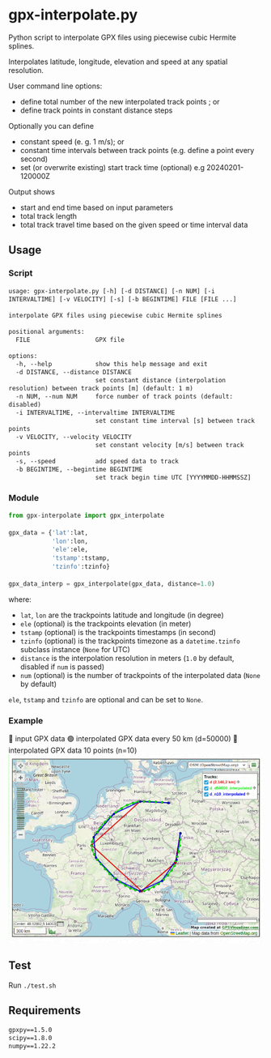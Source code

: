 # gpx-interpolate.py

Python script to interpolate GPX files using piecewise cubic Hermite splines.

Interpolates latitude, longitude, elevation and speed at any spatial resolution.

User command line options:

- define total number of the new interpolated track points ; or
- define track points in constant distance steps

Optionally you can define

- constant speed (e. g. 1 m/s); or
- constant time intervals between track points (e.g. define a point every second)
- set (or overwrite existing) start track time (optional) e.g 20240201-120000Z

Output shows

- start and end time based on input parameters
- total track length
- total track travel time based on the given speed or time interval data

## Usage

### Script
```
usage: gpx-interpolate.py [-h] [-d DISTANCE] [-n NUM] [-i INTERVALTIME] [-v VELOCITY] [-s] [-b BEGINTIME] FILE [FILE ...]

interpolate GPX files using piecewise cubic Hermite splines

positional arguments:
  FILE                  GPX file

options:
  -h, --help            show this help message and exit
  -d DISTANCE, --distance DISTANCE
                        set constant distance (interpolation resolution) between track points [m] (default: 1 m)
  -n NUM, --num NUM     force number of track points (default: disabled)
  -i INTERVALTIME, --intervaltime INTERVALTIME
                        set constant time interval [s] between track points
  -v VELOCITY, --velocity VELOCITY
                        set constant velocity [m/s] between track points
  -s, --speed           add speed data to track
  -b BEGINTIME, --begintime BEGINTIME
                        set track begin time UTC [YYYYMMDD-HHMMSSZ]
```

### Module
```python
from gpx-interpolate import gpx_interpolate

gpx_data = {'lat':lat,
            'lon':lon,
            'ele':ele,
            'tstamp':tstamp,
            'tzinfo':tzinfo}

gpx_data_interp = gpx_interpolate(gpx_data, distance=1.0)
```

where:
* `lat`, `lon` are the trackpoints latitude and longitude (in degree)
* `ele` (optional) is the trackpoints elevation (in meter)
* `tstamp` (optional) is the trackpoints timestamps (in second)
* `tzinfo` (optional) is the trackpoints timezone as a `datetime.tzinfo` subclass instance (`None` for UTC)
* `distance` is the interpolation resolution in meters (`1.0` by default, disabled if `num` is passed)
* `num` (optional) is the number of trackpoints of the interpolated data (`None` by default)

`ele`, `tstamp` and `tzinfo` are optional and can be set to `None`.

### Example
:red_circle: input GPX data :green_circle: interpolated GPX data every 50 km (d=50000) 🔵 interpolated GPX data 10 points (n=10)
![plot.png](plot.png)

## Test

Run `./test.sh`

## Requirements

```
gpxpy==1.5.0
scipy==1.8.0
numpy==1.22.2
```
